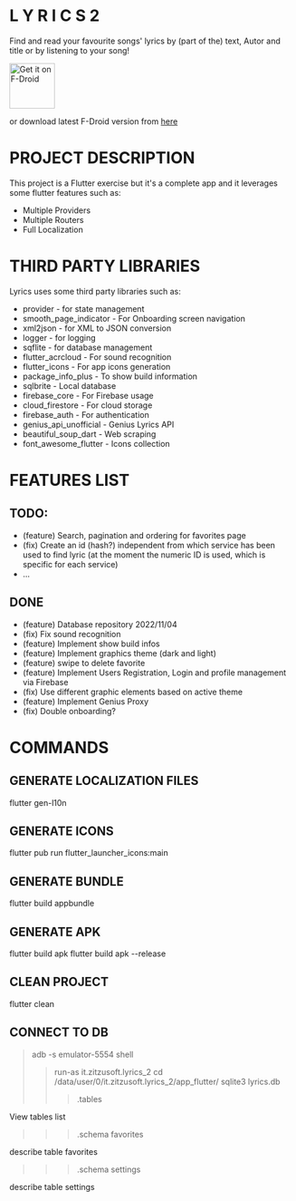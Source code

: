 # L Y R I C S   2
Find and read your favourite songs' lyrics by (part of the) text, Autor and title or by listening to your song!

[<img src="https://fdroid.gitlab.io/artwork/badge/get-it-on.png"
alt="Get it on F-Droid"
height="80">](https://f-droid.org/packages/it.zitzusoft.lyrics_2/)

or download latest F-Droid version from [here](https://github.com/f-leoni/lyrics2/releases/download/v1.0.23_fdroid/lyrics_2_release_v1.0.23.apk)

# PROJECT DESCRIPTION
This project is a Flutter exercise but it's a complete app and it leverages some flutter features such as:
* Multiple Providers
* Multiple Routers
* Full Localization

# THIRD PARTY LIBRARIES
Lyrics uses some third party libraries such as:
* provider - for state management
* smooth_page_indicator - For Onboarding screen navigation
* xml2json - for XML to JSON conversion
* logger - for logging
* sqflite - for database management
* flutter_acrcloud - For sound recognition
* flutter_icons - For app icons generation
* package_info_plus - To show build information
* sqlbrite - Local database
* firebase_core - For Firebase usage
* cloud_firestore - For cloud storage
* firebase_auth - For authentication
* genius_api_unofficial - Genius Lyrics API
* beautiful_soup_dart - Web scraping
* font_awesome_flutter - Icons collection

# FEATURES LIST
## TODO:
* (feature) Search, pagination and ordering for favorites page
* (fix) Create an id (hash?) independent from which service has been used
  to find lyric (at the moment the numeric ID is used, which is
  specific for each service)
* ...

## DONE
* (feature) Database repository 2022/11/04
* (fix) Fix sound recognition
* (feature) Implement show build infos
* (feature) Implement graphics theme (dark and light)
* (feature) swipe to delete favorite
* (feature) Implement Users Registration, Login and profile management via Firebase
* (fix) Use different graphic elements based on active theme
* (feature) Implement Genius Proxy
* (fix) Double onboarding?

# COMMANDS
## GENERATE LOCALIZATION FILES
flutter gen-l10n

## GENERATE ICONS
flutter pub run flutter_launcher_icons:main

## GENERATE BUNDLE
flutter build appbundle

## GENERATE APK
flutter build apk
flutter build apk --release

## CLEAN PROJECT
flutter clean

## CONNECT TO DB
> adb -s emulator-5554 shell
> > run-as it.zitzusoft.lyrics_2
> > cd /data/user/0/it.zitzusoft.lyrics_2/app_flutter/
> > sqlite3 lyrics.db
> > > .tables

View tables list
> > > .schema favorites

describe table favorites
> > > .schema settings

describe table settings
